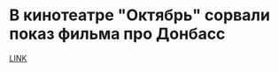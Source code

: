 # В кинотеатре "Октябрь" сорвали показ фильма про Донбасс



[LINK](https://varlamov.ru/2695806.html)